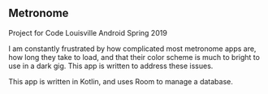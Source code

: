 ## Metronome

Project for Code Louisville Android Spring 2019

I am constantly frustrated by how complicated most metronome apps are, how long they take to load, and that their color scheme is much to bright to use in a dark gig. This app is written to address these issues.

This app is written in Kotlin, and uses Room to manage a database.

